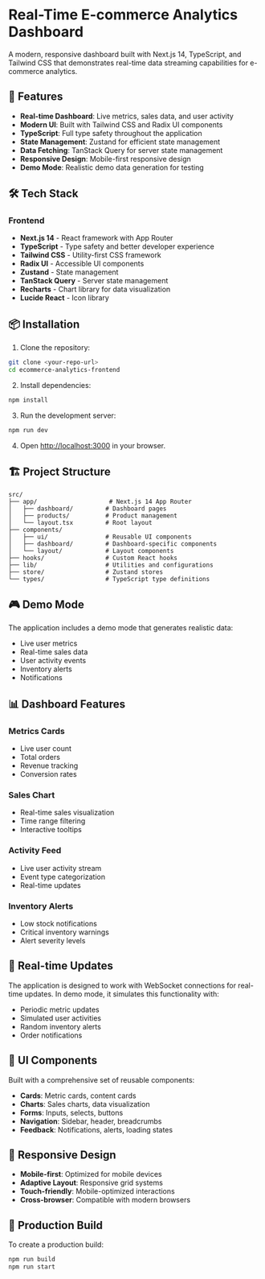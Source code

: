 # Real-Time E-commerce Analytics Dashboard

A modern, responsive dashboard built with Next.js 14, TypeScript, and Tailwind CSS that demonstrates real-time data streaming capabilities for e-commerce analytics.

## 🚀 Features

- **Real-time Dashboard**: Live metrics, sales data, and user activity
- **Modern UI**: Built with Tailwind CSS and Radix UI components
- **TypeScript**: Full type safety throughout the application
- **State Management**: Zustand for efficient state management
- **Data Fetching**: TanStack Query for server state management
- **Responsive Design**: Mobile-first responsive design
- **Demo Mode**: Realistic demo data generation for testing

## 🛠️ Tech Stack

### Frontend
- **Next.js 14** - React framework with App Router
- **TypeScript** - Type safety and better developer experience
- **Tailwind CSS** - Utility-first CSS framework
- **Radix UI** - Accessible UI components
- **Zustand** - State management
- **TanStack Query** - Server state management
- **Recharts** - Chart library for data visualization
- **Lucide React** - Icon library

## 📦 Installation

1. Clone the repository:
```bash
git clone <your-repo-url>
cd ecommerce-analytics-frontend
```

2. Install dependencies:
```bash
npm install
```

3. Run the development server:
```bash
npm run dev
```

4. Open [http://localhost:3000](http://localhost:3000) in your browser.

## 🏗️ Project Structure

```
src/
├── app/                    # Next.js 14 App Router
│   ├── dashboard/         # Dashboard pages
│   ├── products/          # Product management
│   └── layout.tsx         # Root layout
├── components/
│   ├── ui/                # Reusable UI components
│   ├── dashboard/         # Dashboard-specific components
│   └── layout/            # Layout components
├── hooks/                 # Custom React hooks
├── lib/                   # Utilities and configurations
├── store/                 # Zustand stores
└── types/                 # TypeScript type definitions
```

## 🎮 Demo Mode

The application includes a demo mode that generates realistic data:

- Live user metrics
- Real-time sales data
- User activity events
- Inventory alerts
- Notifications

## 📊 Dashboard Features

### Metrics Cards
- Live user count
- Total orders
- Revenue tracking
- Conversion rates

### Sales Chart
- Real-time sales visualization
- Time range filtering
- Interactive tooltips

### Activity Feed
- Live user activity stream
- Event type categorization
- Real-time updates

### Inventory Alerts
- Low stock notifications
- Critical inventory warnings
- Alert severity levels

## 🔄 Real-time Updates

The application is designed to work with WebSocket connections for real-time updates. In demo mode, it simulates this functionality with:

- Periodic metric updates
- Simulated user activities
- Random inventory alerts
- Order notifications

## 🎨 UI Components

Built with a comprehensive set of reusable components:

- **Cards**: Metric cards, content cards
- **Charts**: Sales charts, data visualization
- **Forms**: Inputs, selects, buttons
- **Navigation**: Sidebar, header, breadcrumbs
- **Feedback**: Notifications, alerts, loading states

## 📱 Responsive Design

- **Mobile-first**: Optimized for mobile devices
- **Adaptive Layout**: Responsive grid systems
- **Touch-friendly**: Mobile-optimized interactions
- **Cross-browser**: Compatible with modern browsers

## 🚀 Production Build

To create a production build:

```bash
npm run build
npm run start
```
